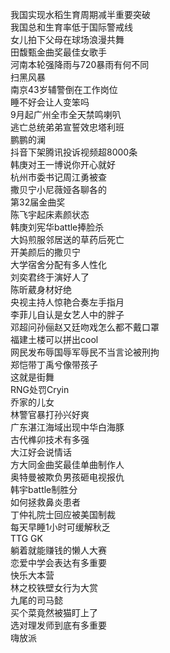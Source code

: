 我国实现水稻生育周期减半重要突破  
我国总和生育率低于国际警戒线  
女儿拍下父母在球场浪漫共舞  
田馥甄金曲奖最佳女歌手  
河南本轮强降雨与720暴雨有何不同  
扫黑风暴  
南京43岁辅警倒在工作岗位  
睡不好会让人变笨吗  
9月起广州全市全天禁鸣喇叭  
逃亡总统弟弟宣誓效忠塔利班  
鹏鹏的澜  
抖音下架腾讯投诉视频超8000条  
韩庚对王一博说你开心就好  
杭州市委书记周江勇被查  
撒贝宁小尼薇娅各聊各的  
第32届金曲奖  
陈飞宇起床素颜状态  
韩庚刘宪华battle捧脸杀  
大妈煎服邻居送的草药后死亡  
开美颜后的撒贝宁  
大学宿舍分配有多人性化  
刘奕君终于演好人了  
陈昕葳身材好绝  
央视主持人惊艳合奏左手指月  
李菲儿自认是女艺人中的胖子  
邓超问孙俪赵又廷吻戏怎么都不戴口罩  
福建土楼可以拼出cool  
网民发布辱国辱军辱民不当言论被刑拘  
郑恺带丁禹兮像带孩子  
这就是街舞  
RNG处罚Cryin  
乔家的儿女  
林警官暴打孙兴好爽  
广东湛江海域出现中华白海豚  
古代榫卯技术有多强  
大江好会说情话  
方大同金曲奖最佳单曲制作人  
奥特曼被欺负男孩砸电视报仇  
韩宇battle制胜分  
如何拯救鼻炎患者  
丁仲礼院士回应被美国制裁  
每天早睡1小时可缓解秋乏  
TTG GK  
躺着就能赚钱的懒人大赛  
恋爱中学会表达有多重要  
快乐大本营  
林之校铁壁女行为大赏  
九尾的司马懿  
买个菜竟然被猫盯上了  
选对理发师到底有多重要  
嗨放派  
